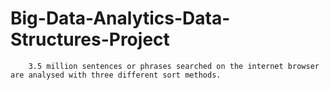 # Big-Data-Analytics-Data-Structures-Project
        3.5 million sentences or phrases searched on the internet browser are analysed with three different sort methods.
